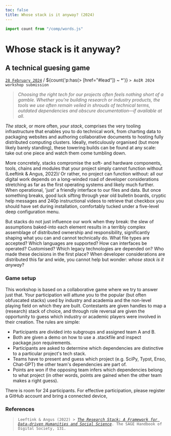 ```yaml
---
toc: false
title: Whose stack is it anyway? (2024)
---
```


```js
import count from "/comp/words.js"
```

# Whose stack is it anyway?
## A technical guesing game [](#post)
[`28 February 2024`](#lead) / ${count('p:has(> [href="#lead"]) ~ *')} `> AoIR 2024 workshop submission` 

> *Choosing the right tech for our projects often feels nothing short of a gamble. 
> Whether you're building research or industry products, the tools we use often remain veiled in shrouds of technical terms, outdated dependencies and obscure documentation—if available at all.* 

*The stack*, or more often, *your stack*, comprises the very tooling infrastructure that enables you to do technical work, from charting data to packaging websites and authoring collaborative documents to hosting fully distributed computing clusters. 
Ideally, meticulously organised (but more likely barely standing), these towering builds can be found at any scale: take out one piece and watch them come tumbling down.

More concretely, stacks compromise the soft- and hardware components, tools, chains and modules that your project simply cannot function without (Leeftink & Angus, 2022)/
Or rather, no project can function without: all our digital work depends on a long-winded road of developer considerations stretching as far as the first operating systems and likely much further. 
When operational, 'just' a friendly interface to our files and data. 
But once something breaks, good luck sifting through year old bulletin boards, cryptic help messages and 240p instructional videos to retrieve that checkbox you should have set during installation, comfortably tucked under a five-level deep configuration menu.

But stacks do not just influence our work when they break: the slew of assumptions baked-into each element results in a terribly complex assemblage of distributed ownership and responsibility, significantly shaping what you can and cannot technically do. 
What file types are accepted? Which languages are supported? How can interfaces be operated? Customised? Which legacy technologies are depended on? Who made these decisions in the first place? 
When developer considerations are distributed this far and wide, you cannot help but wonder: *whose stack is it anyway*?

### Game setup
This workshop is based on a collaborative game where we try to answer just that. 
Your participation will attune you to the popular (but often obfuscated stacks) used by industry and academia and the non-level playing field on which they are built. 
Contestants are given handles to map a (research) stack of choice, and through role reversal are given the opportunity to guess which industry or academic players were involved in their creation. 
The rules are simple:

- Participants are divided into subgroups and assigned team A and B.
- Both are given a demo on how to use a .stackfile and inspect package.json requirements.
- Participants are asked to determine which dependencies are distinctive to a particular project's tech stack.
- Teams have to present and guess which project (e.g. SciPy, Typst, Enso, Chat-GPT) the other team's dependencies are part of.
- Points are won if the opposing team infers which dependencies belong to what project (in other words, points are gained when the other team makes a right guess).

There is room for 24 participants. For effective participation, please register a GitHub account and bring a connected device,

### References
> `Leeftink & Angus (2022) > `[*`The Research Stack: A Framework for Data-driven Humanities and Social Science`*](https://sk.sagepub.com/reference/the-sage-handbook-of-digital-society/i1189.xml)`. The SAGE Handbook of Digital Society, 131.`
